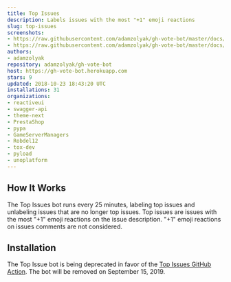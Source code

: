 ```yaml
---
title: Top Issues
description: Labels issues with the most "+1" emoji reactions
slug: top-issues
screenshots:
- https://raw.githubusercontent.com/adamzolyak/gh-vote-bot/master/docs/issue_list.png
- https://raw.githubusercontent.com/adamzolyak/gh-vote-bot/master/docs/issue_detail.png
authors:
- adamzolyak
repository: adamzolyak/gh-vote-bot
host: https://gh-vote-bot.herokuapp.com
stars: 9
updated: 2018-10-23 18:43:20 UTC
installations: 31
organizations:
- reactiveui
- swagger-api
- theme-next
- PrestaShop
- pypa
- GameServerManagers
- Robdel12
- tox-dev
- pyload
- unoplatform
---
```


## How It Works

The Top Issues bot runs every 25 minutes, labeling top issues and unlabeling issues that are no longer top issues.  Top issues are issues with the most "+1" emoji reactions on the issue description.  "+1" emoji reactions on issues comments are not considered.  

## Installation

The Top Issue bot is being deprecated in favor of the [Top Issues GitHub Action](https://github.com/marketplace/actions/top-issues-labeler).  The bot will be removed on September 15, 2019.

